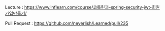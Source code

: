 Lecture : https://www.inflearn.com/course/코틀린과-spring-security-jwt-회원가입만들기/

Pull Request : https://github.com/neverlish/Learned/pull/235
